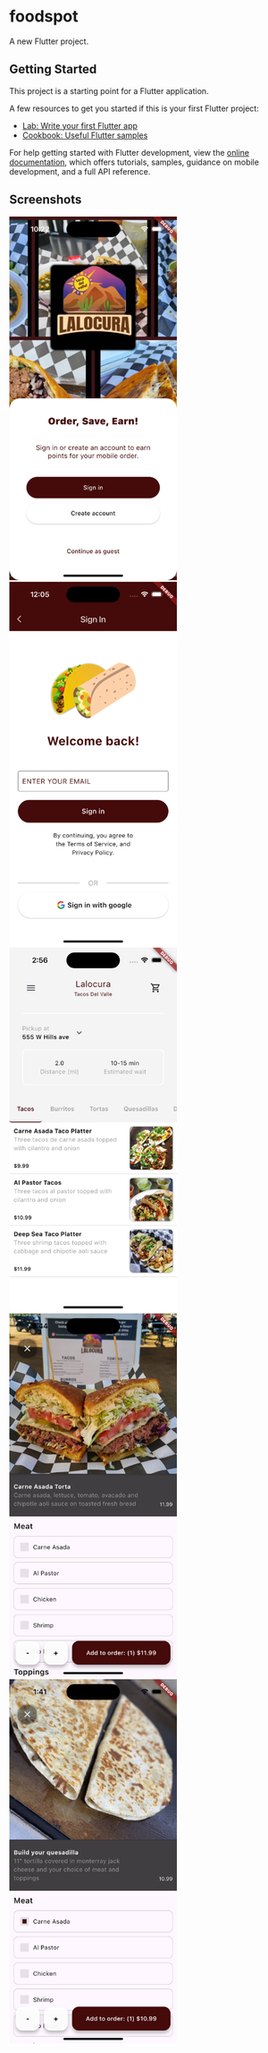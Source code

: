 # foodspot

A new Flutter project.

## Getting Started

This project is a starting point for a Flutter application.

A few resources to get you started if this is your first Flutter project:

- [Lab: Write your first Flutter app](https://docs.flutter.dev/get-started/codelab)
- [Cookbook: Useful Flutter samples](https://docs.flutter.dev/cookbook)

For help getting started with Flutter development, view the
[online documentation](https://docs.flutter.dev/), which offers tutorials,
samples, guidance on mobile development, and a full API reference.

## Screenshots

<img src="assets/screenshots/Simulator Screenshot - iPhone 16 - 2025-04-09 at 22.22.53.png" width="300" height="auto" />
<img src="assets/screenshots/Simulator Screenshot - iPhone 16 - 2025-04-10 at 12.05.51.png" width="300" height="auto" />
<img src="assets/screenshots/menu-list.png" width="300" height="auto" />
<img src="assets/screenshots/menu-item-screen1.png" width="300" height="auto" />
<img src="assets/screenshots/menu-item-screen2.png" width="300" height="auto" />

